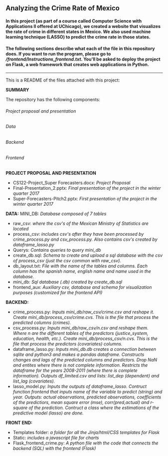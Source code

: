 ## Analyzing the Crime Rate of Mexico

#### In this project (as part of a course called Computer Science with Applications II offered at UChicago), we created a website that visualizes the rate of crime in different states in Mexico. We also used machine learning technique (LASSO) to predict the crime rate in those states.

#### The following sections describe what each of the file in this repository does. If you want to run the program, please go to */frontend/Instructions_frontend.txt*. You'll be asked to deploy the project on Flask, a web framework that creates web applications in Python.

----------------------------------------------------------

This is a README of the files attached with this project:

**SUMMARY**

The repository has the following components:

###### Project proposal and presentation
###### Data 
###### Backend
###### Frontend


**PROJECT PROPOSAL AND PRESENTATION**
- CS122-Project_Super Forecasters.docx:
*Project Proposal*
- Final-Presentation_2.pptx:
*Final presentation of the project in the winter quarter 2017*
- Super-Forecasters-Pitch2.pptx:
*First presentation of the project in the winter quarter 2017*

**DATA:**
MINI_DB:
*Database composed of 7 tables*
- raw_csv:
*where the csv's of the Mexican Ministry of Statistics are located*
- process_csv: 
*includes csv's after they have been processed by crime_process.py and csv_process.py. Also contains csv's created by dataframe_lasso.py*
- Querys:
*Contains queries to query mini_db*
- create_db.sql:
*Schema to create and upload a sql database with the csv of process_csv (just the csv common with raw_csv).*
- db_layout.txt:
*File with the name of the tables and columns. Each column has the spanish name, english name and name used in the database.*
- mini_db:
*Sql database (.db) created by create_db.sql*
- frontend_aux:
*Auxiliary csv, database and schema for visualization purposes (customized for the frontend API)*

**BACKEND:**
- crime_process.py:
*Inputs mini_db/raw_csv/crime.csv and reshape it. Create mini_db/process_csv/crime.cvs. This is the file that process the predicted columns (crimes).*
- csv_process.py:
*Inputs mini_db/raw_csv/n.csv and reshape them. Where n are the different tables of the predictors (justice_system, education, health, etc.). Create mini_db/process_csv/n.cvs. This is the file that process the predictors (covariates) columns.*
- dataframe_lasso.py:
*Inputs mini_db.db creates a connection between sqlite and python3 and makes a pandas dataframe. Constructs changes and lags of the predicted columns and predictors. Drop NaN and entites where there is not complete information. Restricts the dataframe for the years 2008-2011 (where there is complete information). Outputs df_limited.csv and lists: list_dep (dependent) and list_lag (covariates).*
- lasso_model.py:
*Inputs the outputs of dataframe_lasso. 
Contruct function frontend that inputs name of the variable to predict (string) and year. Outputs: actual observations, predicted observations, coefficients of the predictiors, mean square error (mse), corr(pred,actual) and r-square of the prediction.
Contruct a class where the estimations of the predictive model (lasso) are done.*

**FRONT END:**
- Templates folder: *a folder for all the Jinja/html/CSS templates for Flask*
- Static: *includes a javascript file for charts*
- Flask_frontend_crime.py: *A python file with the code that connects the backend (SQL) with the frontend (Flask)*
